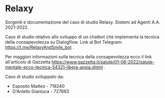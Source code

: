 # Relaxy
Sorgenti e documentazione del caso di studio Relaxy. Sistemi ad Agenti A.A. 2021-2022.

Caso di studio relativo allo sviluppo di un chatbot che implementa la tecnica della consapevolezza su Dialogflow.
Link al Bot Telegram: https://t.me/RelaxyAndSmile_bot .

Per maggiori informazioni sulla tecnica della consapevolezza ecco il link all'articolo di Gazzetta
https://www.gazzetta.it/salute/01-06-2022/salute-mentale-ecco-tecnica-54321-libera-ansia.shtml .

Caso di studio sviluppato da:
* Esposito Matteo - 718240
* D'Aniello Gianluca - 727663
